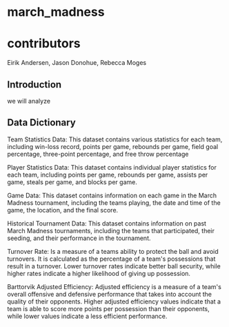 # march_madness

# contributors
Eirik Andersen, Jason Donohue, Rebecca Moges

## Introduction
we will analyze

 ## Data Dictionary
 
 Team Statistics Data: This dataset contains various statistics for each team, including win-loss record, points per game, rebounds per game, field goal percentage, three-point percentage, and free throw percentage
 
 Player Statistics Data: This dataset contains individual player statistics for each team, including points per game, rebounds per game, assists per game, steals per game, and blocks per game.
 
 Game Data: This dataset contains information on each game in the March Madness tournament, including the teams playing, the date and time of the game, the location, and the final score.
 
 Historical Tournament Data: This dataset contains information on past March Madness tournaments, including the teams that participated, their seeding, and their performance in the tournament.
 
 Turnover Rate: Is a measure of a teams ability to protect the ball and avoid turnovers. It is calculated as the percentage of a team's possessions that result in a turnover. Lower turnover rates indicate better ball security, while higher rates indicate a higher likelihood of giving up possession.
 
 Barttorvik Adjusted Efficiency: Adjusted efficiency is a measure of a team's overall offensive and defensive performance that takes into account the quality of their opponents. Higher adjusted efficiency values indicate that a team is able to score more points per possession than their opponents, while lower values indicate a less efficient performance.


 
 
